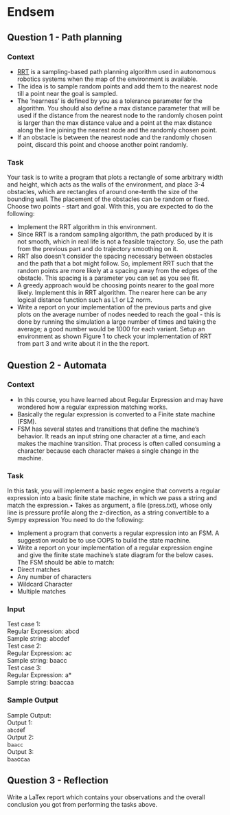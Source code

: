 # Endsem
## Question 1 - Path planning
### Context 
- [RRT](https://en.wikipedia.org/wiki/Rapidly_exploring_random_tree) is a sampling-based path planning algorithm used in autonomous robotics systems when the map of the environment is available.
- The idea is to sample random points and add them to the nearest node till a point near the goal is sampled.
- The ’nearness’ is defined by you as a tolerance parameter for the algorithm. You should also define a max distance parameter that will be used if the distance from the nearest node to the randomly chosen point is larger than the max distance value and a point at the max distance along the line joining the nearest node and the randomly chosen point.
-  If an obstacle is between the nearest node and the randomly chosen point, discard this point and choose another point randomly.

### Task 
Your task is to write a program that plots a rectangle of some arbitrary width and height, which acts as the walls of the environment, and place 3-4 obstacles, which are rectangles of around one-tenth the
size of the bounding wall. The placement of the obstacles can be random or fixed. Choose two points - start and goal. With this, you are expected to do the following:
- Implement the RRT algorithm in this environment.
- Since RRT is a random sampling algorithm, the path produced by it is not smooth, which in real life is not a feasible trajectory. So, use the path from the previous part and do trajectory smoothing on it.
- RRT also doesn’t consider the spacing necessary between obstacles and the path that a bot might follow. So, implement RRT such that the random points are more likely at a spacing away from the edges of the obstacle. This spacing is a parameter you can set as you see fit.
- A greedy approach would be choosing points nearer to the goal more likely. Implement this in RRT algorithm. The nearer here can be any logical distance function such as L1 or L2 norm.
- Write a report on your implementation of the previous parts and give plots on the average number of nodes needed to reach the goal - this is done by running the simulation a large number of times and taking the average; a good number would be 1000 for each variant. Setup an environment as shown Figure 1 to check your implementation of RRT from part 3 and write about it in the the report.

## Question 2 - Automata
### Context
- In this course, you have learned about Regular Expression and may have wondered how a regular expression matching works.
- Basically the regular expression is converted to a Finite state machine (FSM).
- FSM has several states and transitions that define the machine’s behavior. It reads an input string one character at a time, and each makes the machine transition. That process is often called consuming a character because each character makes a single change in the machine.
### Task
In this task, you will implement a basic regex engine that converts a regular expression into a basic finite state machine, in which we pass a string and match the expression.• Takes as argument, a file (press.txt), whose only line is pressure profile along the z-direction, as a string convertible to a Sympy expression
You need to do the following:
- Implement a program that converts a regular expression into an FSM. A suggestion would be to use OOPS to build the state machine.
- Write a report on your implementation of a regular expression engine and give the finite state machine’s state diagram for the below cases.
The FSM should be able to match:
- Direct matches
- Any number of characters
- Wildcard Character
- Multiple matches
### Input
Test case 1: <br />
Regular Expression: abcd<br />
Sample string: abcdef<br />
Test case 2:<br />
Regular Expression: a*c*<br />
Sample string: baacc<br />
Test case 3:<br />
Regular Expression: a*<br />
Sample string: baaccaa<br />

### Sample Output
Sample Output:<br />
Output 1:<br />
`abcd`ef<br />
Output 2:<br />
b`aacc`<br />
Output 3:<br />
b`aa`cc`aa`<br />

## Question 3 - Reflection
Write a LaTex report which contains your observations and the overall conclusion you got from performing the tasks above.


